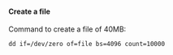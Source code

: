 #### Create a file

Command to create a file of 40MB:
```
dd if=/dev/zero of=file bs=4096 count=10000
```

